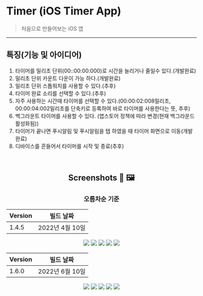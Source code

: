  Timer (iOS Timer App)
===
> 처음으로 만들어보는 iOS 앱
---
## 특징(기능 및 아이디어)
1. 타이머를 밀리초 단위(00::00:00:000)로 시간을 늘리거나 줄일수 있다.(개발완료)
2. 밀리초 단위 카운트 다운이 가능 하다.(개발완료)
3. 밀리초 단위 스톱워치를 사용할 수 있다.(추후)
4. 타이머 완료 소리를 선택할 수 있다.(추후)
5. 자주 사용하는 시간때 타이머를 선택할 수 있다.(00:00:02:008밀리초, 00:00:04:002밀리초를 단축키로 등록하여 바로 타이머를 사용한다는 뜻, 추후)
6. 백그라운트 타이머를 사용할 수 있다. (앱스토어 정책에 따라 변경(현재 백그라운드 활성화됨))
7. 타이머가 끝나면 푸시알림 및 푸시알림을 탭 하였을 때 타이머 화면으로 이동(개발완료)
8. 디바이스를 흔들어서 타이머를 시작 및 종료(추후)
<br>

<div align="center">

## Screenshots 📸 🖼

### 오름차순 기준

| Version |빌드 날짜 
|---------------|---|
|1.4.5|2022년 4월 10일

![](Screenshot/1.4.5/IMG_2212.PNG)
![](Screenshot/1.4.5/IMG_2213.PNG)
![](Screenshot/1.4.5/IMG_2214.PNG)
![](Screenshot/1.4.5/IMG_2215.PNG)
![](Screenshot/1.4.5/IMG_2216.PNG) 

| Version |빌드 날짜 
|---------------|---|
|1.6.0|2022년 6월 10일

![](Screenshot/1.6.0/Simulator%20Screen%20Shot%20-%20iPhone%2013%20Pro%20-%202022-06-10%20at%2008.49.41.png)
![](Screenshot/1.6.0/Simulator%20Screen%20Shot%20-%20iPhone%2013%20Pro%20-%202022-06-10%20at%2008.49.51.png)
![](Screenshot/1.6.0/Simulator%20Screen%20Shot%20-%20iPhone%2013%20Pro%20-%202022-06-10%20at%2008.50.03.png)
![](Screenshot/1.6.0/Simulator%20Screen%20Shot%20-%20iPhone%2013%20Pro%20-%202022-06-10%20at%2008.50.15.png)
![](Screenshot/1.6.0/Simulator%20Screen%20Shot%20-%20iPhone%2013%20Pro%20-%202022-06-10%20at%2008.50.43.png) 

</div>
